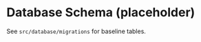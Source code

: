 <!-- TODO: add DB schema docs -->
# Database Schema (placeholder)

See `src/database/migrations` for baseline tables.
